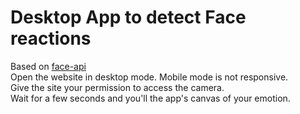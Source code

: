 # Desktop App to detect Face reactions
   Based on <a href="https://github.com/justadudewhohacks/face-api.js">face-api</a>
<br>
Open the website in desktop mode. Mobile mode is not responsive. <br>
Give the site your permission to access the camera.<br>
Wait for a few seconds and you'll the app's canvas of your emotion. <br>
